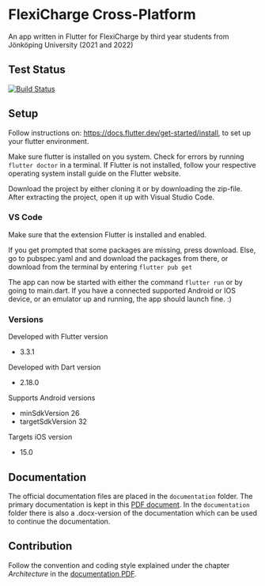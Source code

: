# FlexiCharge Cross-Platform
An app written in Flutter for FlexiCharge by third year students from Jönköping University (2021 and 2022)

## Test Status
<a href="https://github.com/knowitrickard/FlexiCharge-Cross-Platform/actions">
    <img src="https://github.com/knowitrickard/FlexiCharge-Cross-Platform/workflows/test-flexicharge-cross-platform/badge.svg" alt="Build Status">
</a>

## Setup
Follow instructions on: https://docs.flutter.dev/get-started/install, to set up your flutter environment.

Make sure flutter is installed on you system. Check for errors by running `flutter doctor` in a terminal. If Flutter is not installed, follow your respective operating system install guide on the Flutter website.

Download the project by either cloning it or by downloading the zip-file. After extracting the project, open it up with Visual Studio Code.

### VS Code
Make sure that the extension Flutter is installed and enabled.

If you get prompted that some packages are missing, press download. Else, go to pubspec.yaml and and download the packages from there, or download from the terminal by entering `flutter pub get`

The app can now be started with either the command `flutter run` or by going to main.dart. If you have a connected supported Android or IOS device, or an emulator up and running, the app should launch fine. :)

### Versions
Developed with Flutter version 

- 3.3.1

Developed with Dart version

- 2.18.0

Supports Android versions

- minSdkVersion 26
- targetSdkVersion 32

Targets iOS version
- 15.0

## Documentation
The official documentation files are placed in the `documentation` folder. The primary documentation is kept in this [PDF document](https://github.com/knowitrickard/FlexiCharge-Cross-Platform/blob/main/documentation/Documentation%20FlexiCharge-Cross-Platform.pdf). In the `documentation` folder there is also a .docx-version of the documentation which can be used to continue the documentation.

## Contribution
Follow the convention and coding style explained under the chapter *Architecture* in the [documentation PDF](https://github.com/knowitrickard/FlexiCharge-Cross-Platform/blob/main/documentation/Documentation%20FlexiCharge-Cross-Platform.pdf).
